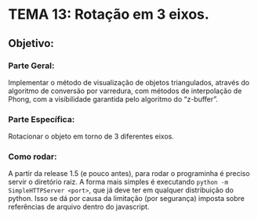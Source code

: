 # TEMA 13: Rotação em 3 eixos.<br>
## Objetivo:<br>
### Parte Geral: <br>
Implementar o método de visualização de objetos triangulados, através do algoritmo de conversão por varredura, com métodos de interpolação de Phong, com a visibilidade garantida pelo algoritmo do “z-buffer”.<br>
### Parte Específica: <br>
Rotacionar o objeto em torno de 3 diferentes eixos.<br>

### Como rodar: <br>
A partir da release 1.5 (e pouco antes), para rodar o programinha é preciso servir o diretório raiz. A forma mais simples é executando `python -m SimpleHTTPServer <port>`, que já deve ter em qualquer distribuição do python. Isso se dá por causa da limitação (por segurança) imposta sobre referências de arquivo dentro do javascript.
